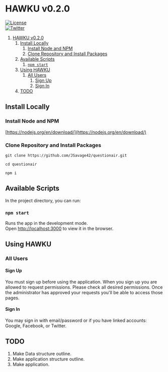 # HAWKU v0.2.0

[![License](https://badgen.net/badge/license/CSS-Tricks/green)](https://github.com/jsavage42/hawkufire/blob/master/LICENSE)   
[![Twitter](https://badgen.net/twitter/follow/dadsavage42)](https://twitter.com/dadsavage42)

1. [HAWKU v0.2.0](#hawku-v020)
   1. [Install Locally](#install-locally)
      1. [Install Node and NPM](#install-node-and-npm)
      2. [Clone Repository and Install Packages](#clone-repository-and-install-packages)
   2. [Available Scripts](#available-scripts)
      1. [`npm start`](#npm-start)
   3. [Using HAWKU](#using-hawku)
      1. [All Users](#all-users)
         1. [Sign Up](#sign-up)
         2. [Sign In](#sign-in)
   4. [TODO](#todo)

## Install Locally

### Install Node and NPM

[https://nodejs.org/en/download/](https://nodejs.org/en/download/)

### Clone Repository and Install Packages

`git clone https://github.com/JSavage42/questionair.git`

`cd questionair`

`npm i`

## Available Scripts

In the project directory, you can run:

### `npm start`

Runs the app in the development mode.<br>
Open [http://localhost:3000](http://localhost:3000) to view it in the browser.

## Using HAWKU

### All Users

#### Sign Up

You must sign up before using the application. When you sign up you are allowed to request permissions. Please check all desired permissions. Once the administrator has approved your requests you'll be able to access those pages.

#### Sign In

You may sign in with email/password or if you have linked accounts: Google, Facebook, or Twitter.

## TODO

1. Make Data structure outline.
2. Make application structure outline.
3. Make application.
